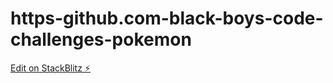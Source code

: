 # https-github.com-black-boys-code-challenges-pokemon

[Edit on StackBlitz ⚡️](https://stackblitz.com/edit/web-platform-ypzo5z)